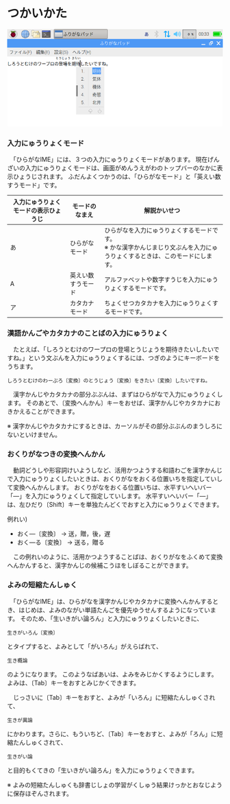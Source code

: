 # つかいかた

![￹漢字￺かんじ￻を￹入力￺にゅうりょく￻しているときのようす](screenshot.png)

### ￹入力￺にゅうりょく￻モード

　「ひらがなIME」には、３つの￹入力￺にゅうりょく￻モードがあります。
￹現在￺げんざい￻の￹入力￺にゅうりょく￻モードは、￹画面￺がめん￻うえがわのトップバーのなかに￹表示￺ひょうじ￻されます。
ふだんよくつかうのは、「ひらがなモード」と「￹英￺えい￻￹数￺すう￻モード」です。

￹入力￺にゅうりょく￻モードの￹表示￺ひょうじ￻ | モードのなまえ | ￹解説￺かいせつ￻
---|---|---
あ | ひらがなモード | ひらがなを￹入力￺にゅうりょく￻するモードです。<br>※ かな￹漢字￺かんじ￻まじり￹文￺ぶん￻を￹入力￺にゅうりょく￻するときは、このモードにします。
A | ￹英￺えい￻￹数￺すう￻モード | アルファベットや￹数字￺すうじ￻を￹入力￺にゅうりょく￻するモードです。
ア | カタカナ モード | ちょくせつカタカナを￹入力￺にゅうりょく￻するモードです。

### ￹漢語￺かんご￻やカタカナのことばの￹入力￺にゅうりょく￻

　たとえば、「しろうとむけのワープロの￹登場￺とうじょう￻を￹期待￺きたい￻したいですね。」という￹文￺ぶん￻を￹入力￺にゅうりょく￻するには、つぎのようにキーボードをうちます。
```
しろうとむけのわーぷろ〔変換〕のとうじょう〔変換〕をきたい〔変換〕したいですね。
```
　￹漢字￺かんじ￻やカタカナの￹部分￺ぶぶん￻は、まずはひらがなで￹入力￺にゅうりょく￻します。
そのあとで、〔￹変換￺へんかん￻〕キーをおせば、￹漢字￺かんじ￻やカタカナにおきかえることができます。

※ ￹漢字￺かんじ￻やカタカナにするときは、カーソルがその￹部分￺ぶぶん￻のまうしろにないといけません。

### おくりがなつきの￹変換￺へんかん￻

　￹動詞￺どうし￻や￹形容詞￺けいようし￻など、￹活用￺かつよう￻する￹和語￺わご￻を￹漢字￺かんじ￻で￹入力￺にゅうりょく￻したいときは、おくりがなをおくる￹位置￺いち￻を￹指定￺してい￻して￹変換￺へんかん￻します。
おくりがなをおくる￹位置￺いち￻は、￹水平￺すいへい￻バー「―」を￹入力￺にゅうりょく￻して￹指定￺してい￻します。
￹水平￺すいへい￻バー「―」は、￹左￺ひだり￻〔Shift〕キーを￹単独￺たんどく￻でおすと￹入力￺にゅうりょく￻できます。

￹例￺れい￻)

- おく―〔変換〕 → 送，贈，後，遅
- おく―る〔変換〕 → 送る，贈る

　この￹例￺れい￻のように、￹活用￺かつよう￻することばは、おくりがなをふくめて￹変換￺へんかん￻すると、￹漢字￺かんじ￻の￹候補￺こうほ￻をしぼることができます。

### よみの￹短縮￺たんしゅく￻

　「ひらがなIME」は、ひらがなを￹漢字￺かんじ￻やカタカナに￹変換￺へんかん￻するとき、はじめは、よみのながい￹単語￺たんご￻を￹優先￺ゆうせん￻するようになっています。
そのため、「￹生￺い￻きがい￹論￺ろん￻」と￹入力￺にゅうりょく￻したいときに、

    生きがいろん〔変換〕

とタイプすると、よみとして「がいろん」がえらばれて、

    生き概論

のようになります。
このようなばあいは、よみをみじかくするようにします。
よみは、〔Tab〕キーをおすとみじかくできます。

　じっさいに〔Tab〕キーをおすと、よみが「いろん」に￹短縮￺たんしゅく￻されて、

    生きが異論

にかわります。さらに、もういちど、〔Tab〕キーをおすと、よみが「ろん」に￹短縮￺たんしゅく￻されて、

    生きがい論

と￹目的￺もくてき￻の「￹生￺い￻きがい￹論￺ろん￻」を￹入力￺にゅうりょく￻できます。

※ よみの￹短縮￺たんしゅく￻も￹辞書￺じしょ￻の￹学習￺がくしゅう￻￹結果￺けっか￻とおなじように￹保存￺ほぞん￻されます。

